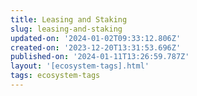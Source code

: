```yaml
---
title: Leasing and Staking
slug: leasing-and-staking
updated-on: '2024-01-02T09:33:12.806Z'
created-on: '2023-12-20T13:31:53.696Z'
published-on: '2024-01-11T13:26:59.787Z'
layout: '[ecosystem-tags].html'
tags: ecosystem-tags
---
```



